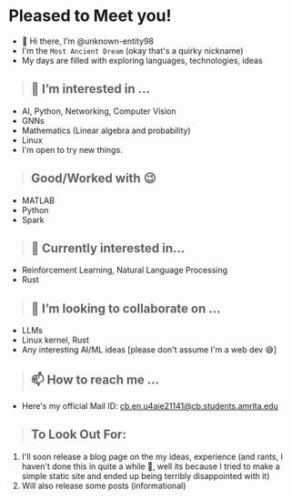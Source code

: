 # Pleased to Meet you!
- 👋 Hi there, I’m @unknown-entity98
- I'm the `Most Ancient Dream` (okay that's a quirky nickname)
- My days are filled with exploring languages, technologies, ideas
  
> ## 👀 I’m interested in ...
- AI, Python, Networking, Computer Vision
- GNNs
- Mathematics (Linear algebra and probability)
- Linux
- I'm open to try new things.

> ## Good/Worked with 😉

- MATLAB
- Python
- Spark


> ## 🌱 Currently interested in...

-  Reinforcement Learning, Natural Language Processing
-  Rust
  
> ## 💞️ I’m looking to collaborate on ...
- LLMs
- Linux kernel, Rust
- Any interesting AI/ML ideas [please don't assume I'm a web dev 😅]

> ## 📫 How to reach me ... 
- Here's my official Mail ID: cb.en.u4aie21141@cb.students.amrita.edu

> ## To Look Out For:
1. I'll soon release a blog page on the my ideas, experience (and rants, I haven't done this in quite a while 👀, well its because I tried to make a simple static site and ended up being terribly disappointed with it)
2. Will also release some posts (informational) 
<!---
unknown-entity98/unknown-entity98 is a ✨ special ✨ repository because its `README.md` (this file) appears on your GitHub profile.
You can click the Preview link to take a look at your changes.
--->
